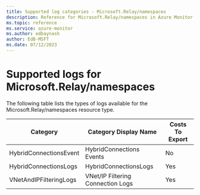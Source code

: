 ```yaml
---
title: Supported log categories - Microsoft.Relay/namespaces
description: Reference for Microsoft.Relay/namespaces in Azure Monitor Logs.
ms.topic: reference
ms.service: azure-monitor
ms.author: edbaynash
author: EdB-MSFT
ms.date: 07/12/2023
---
```

# Supported logs for Microsoft.Relay/namespaces  
<!-- Data source : naam-->


  The following table lists the types of logs available for the Microsoft.Relay/namespaces resource type.

|Category|Category Display Name|Costs To Export|
|---|---|---|
|HybridConnectionsEvent |HybridConnections Events |No |
|HybridConnectionsLogs |HybridConnectionsLogs |Yes |
|VNetAndIPFilteringLogs |VNet/IP Filtering Connection Logs |Yes |


<!--Gen Date:  Wed Jul 12 2023 17:59:09 GMT+0300 (Israel Daylight Time)-->